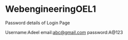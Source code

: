 # WebengineeringOEL1
Password details of Login Page

Username:Adeel
email:abc@gmail.com
password:A@123
